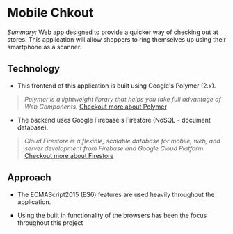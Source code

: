 # Mobile Chkout

*Summary:* Web app designed to provide a quicker way of checking out at stores. This application will allow shoppers to ring themselves up using their smartphone as a scanner.

## Technology
 - This frontend of this application is built using Google's Polymer (2.x). 
  > _Polymer is a lightweight library that helps you take full advantage of Web Components._
  > [Checkout more about Polymer](https://www.polymer-project.org/)

 - The backend uses Google Firebase's Firestore (NoSQL - document database). 
  > _Cloud Firestore is a flexible, scalable database for mobile, web, and server development from Firebase and Google Cloud Platform._
  > [Checkout more about Firestore](https://firebase.google.com/docs/firestore/)

## Approach 
 - The ECMAScript2015 (ES6) features are used heavily throughout the application.

 - Using the built in functionality of the browsers has been the focus throughout this project